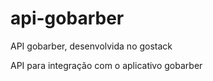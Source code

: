# api-gobarber
API gobarber, desenvolvida no gostack

API para integração com o aplicativo gobarber
